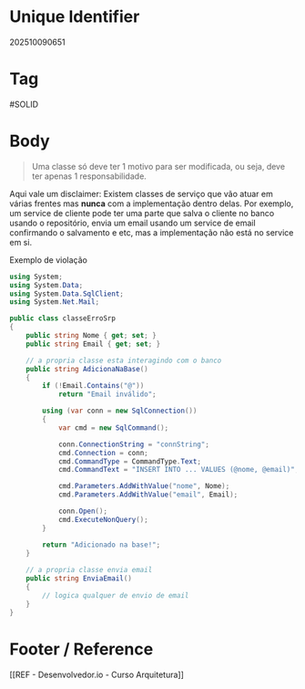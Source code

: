 # Unique Identifier
202510090651

# Tag
#SOLID

# Body
> Uma classe só deve ter 1 motivo para ser modificada, ou seja, deve ter apenas 1 responsabilidade.

Aqui vale um disclaimer: Existem classes de serviço que vão atuar em várias frentes mas **nunca** com a implementação dentro delas. Por exemplo, um service de cliente pode ter uma parte que salva o cliente no banco usando o repositório, envia um email usando um service de email confirmando o salvamento e etc, mas a implementação não está no service em si.

Exemplo de violação
```csharp
using System;
using System.Data;
using System.Data.SqlClient;
using System.Net.Mail;

public class classeErroSrp
{
    public string Nome { get; set; }
    public string Email { get; set; }

	// a propria classe esta interagindo com o banco
    public string AdicionaNaBase()
    {
        if (!Email.Contains("@"))
            return "Email inválido";

        using (var conn = new SqlConnection())
        {
            var cmd = new SqlCommand();

            conn.ConnectionString = "connString";
            cmd.Connection = conn;
            cmd.CommandType = CommandType.Text;
            cmd.CommandText = "INSERT INTO ... VALUES (@nome, @email)";

            cmd.Parameters.AddWithValue("nome", Nome);
            cmd.Parameters.AddWithValue("email", Email);

            conn.Open();
            cmd.ExecuteNonQuery();
        }

        return "Adicionado na base!";
    }
    
    // a propria classe envia email
    public string EnviaEmail()
    {
	    // logica qualquer de envio de email
    }
}
```

# Footer / Reference
[[REF - Desenvolvedor.io - Curso Arquitetura]]